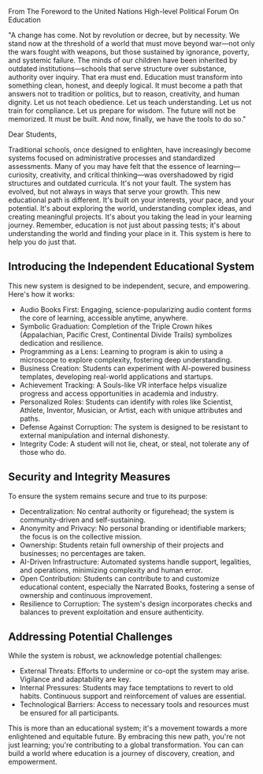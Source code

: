 From The Foreword to the United Nations High-level Political Forum On Education

"A change has come. Not by revolution or decree, but by necessity. We stand now at the threshold of a world that must move beyond war—not only the wars fought with weapons, but those sustained by ignorance, poverty, and systemic failure.
The minds of our children have been inherited by outdated institutions—schools that serve structure over substance, authority over inquiry. That era must end. Education must transform into something clean, honest, and deeply logical. It must become a path that answers not to tradition or politics, but to reason, creativity, and human dignity.
Let us not teach obedience. Let us teach understanding.
Let us not train for compliance. Let us prepare for wisdom.
The future will not be memorized. It must be built.
And now, finally, we have the tools to do so."

Dear Students,

Traditional schools, once designed to enlighten, have increasingly become systems focused on administrative processes and standardized assessments. Many of you may have felt that the essence of learning—curiosity, creativity, and critical thinking—was overshadowed by rigid structures and outdated curricula. It's not your fault. The system has evolved, but not always in ways that serve your growth.
This new educational path is different. It's built on your interests, your pace, and your potential. It's about exploring the world, understanding complex ideas, and creating meaningful projects. It's about you taking the lead in your learning journey.
Remember, education is not just about passing tests; it's about understanding the world and finding your place in it. This system is here to help you do just that.

## Introducing the Independent Educational System
This new system is designed to be independent, secure, and empowering. Here's how it works:
- Audio Books First: Engaging, science-popularizing audio content forms the core of learning, accessible anytime, anywhere.
- Symbolic Graduation: Completion of the Triple Crown hikes (Appalachian, Pacific Crest, Continental Divide Trails) symbolizes dedication and resilience.
- Programming as a Lens: Learning to program is akin to using a microscope to explore complexity, fostering deep understanding.
- Business Creation: Students can experiment with AI-powered business templates, developing real-world applications and startups.
- Achievement Tracking: A Souls-like VR interface helps visualize progress and access opportunities in academia and industry.
- Personalized Roles: Students can identify with roles like Scientist, Athlete, Inventor, Musician, or Artist, each with unique attributes and paths.
- Defense Against Corruption: The system is designed to be resistant to external manipulation and internal dishonesty.
- Integrity Code: A student will not lie, cheat, or steal, not tolerate any of those who do.

## Security and Integrity Measures
To ensure the system remains secure and true to its purpose:
- Decentralization: No central authority or figurehead; the system is community-driven and self-sustaining.
- Anonymity and Privacy: No personal branding or identifiable markers; the focus is on the collective mission.
- Ownership: Students retain full ownership of their projects and businesses; no percentages are taken.
- AI-Driven Infrastructure: Automated systems handle support, legalities, and operations, minimizing complexity and human error.
- Open Contribution: Students can contribute to and customize educational content, especially the Narrated Books, fostering a sense of ownership and continuous improvement.
- Resilience to Corruption: The system's design incorporates checks and balances to prevent exploitation and ensure authenticity.

## Addressing Potential Challenges
While the system is robust, we acknowledge potential challenges:
- External Threats: Efforts to undermine or co-opt the system may arise. Vigilance and adaptability are key.
- Internal Pressures: Students may face temptations to revert to old habits. Continuous support and reinforcement of values are essential.
- Technological Barriers: Access to necessary tools and resources must be ensured for all participants.

This is more than an educational system; it's a movement towards a more enlightened and equitable future. By embracing this new path, you're not just learning; you're contributing to a global transformation.
You can can build a world where education is a journey of discovery, creation, and empowerment.
